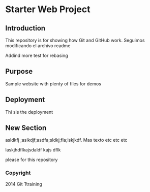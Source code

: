 # Starter Web Project


## Introduction

This repository is for showing how Git and GitHub work.
Seguimos modificando el archivo readme


Addind more test for rebasing

## Purpose

Sample website with plenty of files for demos

## Deployment

Thi sis the deployment

## New Section

asldkfj ;aslkdjf;asdfa;sldkj;fla;lskjkdf. Mas texto etc etc etc

laskjhdflkajsdaldf kajs dflk

please for this repository


### Copyright

2014 Git Ttraining 

